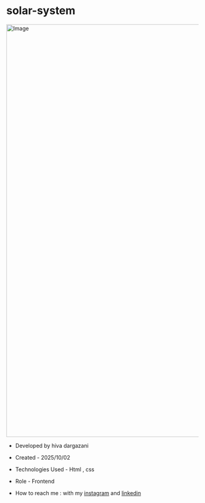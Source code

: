 # solar-system

<img width="1919" height="1079" alt="Image" src="https://github.com/user-attachments/assets/93066924-b25a-4510-bbb1-5f327c3907dd" />



- Developed by hiva dargazani

- Created - 2025/10/02

- Technologies Used - Html , css 


- Role - Frontend

- How to reach me : with my [instagram](https://www.instagram.com/hivadi.dev) and [linkedin](https://www.linkedin.com/in/hivadi.dev)
